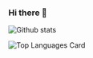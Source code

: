 ### Hi there 👋
![Github stats](https://github-readme-stats.vercel.app/api?username=weykon&theme=solarized-light&show_icons=true&count_private=true)

![Top Languages Card](https://github-readme-stats.vercel.app/api/top-langs/?username=weykon&layout=compact)
